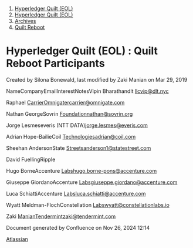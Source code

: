 1. [Hyperledger Quilt (EOL)](index.html)
2. [Hyperledger Quilt (EOL)](22446088.html)
3. [Archives](Archives_22447258.html)
4. [Quilt Reboot](Quilt-Reboot_22446685.html)

# Hyperledger Quilt (EOL) : Quilt Reboot Participants

Created by Silona Bonewald, last modified by Zaki Manian on Mar 29, 2019

NameCompanyEmailInterestNotesVipin Bharathandlt llcvip@dlt.nyc

Raphael CarrierOmnigatercarrier@omnigate.com

Nathan GeorgeSovrin Foundationnathan@sovrin.org

Jorge Lesmeseveris (NTT DATA)jorge.lesmes@everis.com

Adrian Hope-BailieCoil Technologiesadrian@coil.com

Sheehan AndersonState Streetsanderson1@statestreet.com

David FuellingRipple

Hugo BorneAccenture Labshugo.borne-pons@accenture.com

Giuseppe GiordanoAccenture Labsgiuseppe.giordano@accenture.com

Luca SchiattiAccenture Labsluca.schiatti@accenture.com

Wyatt Meldman-FlochConstellation Labswyatt@constellationlabs.io

Zaki ManianTendermintzaki@tendermint.com

Document generated by Confluence on Nov 26, 2024 12:14

[Atlassian](http://www.atlassian.com/)
